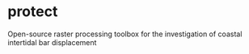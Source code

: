 # protect
Open-source raster processing toolbox for the investigation of coastal intertidal bar displacement

